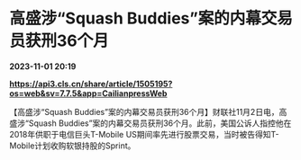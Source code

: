 # 高盛涉“Squash Buddies”案的内幕交易员获刑36个月

**2023-11-01 20:19**

**https://api3.cls.cn/share/article/1505195?os=web&sv=7.7.5&app=CailianpressWeb**

【高盛涉“Squash Buddies”案的内幕交易员获刑36个月】财联社11月2日电，高盛涉“Squash Buddies”案的内幕交易员获刑36个月。此前，美国公诉人指控他在2018年供职于电信巨头T-Mobile US期间率先进行股票交易，当时被告得知T-Mobile计划收购软银持股的Sprint。
